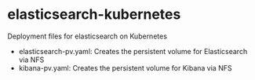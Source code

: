 # elasticsearch-kubernetes
Deployment files for elasticsearch on Kubernetes

- elasticsearch-pv.yaml: Creates the persistent volume for Elasticsearch via NFS
- kibana-pv.yaml: Creates the persistent volume for Kibana via NFS
